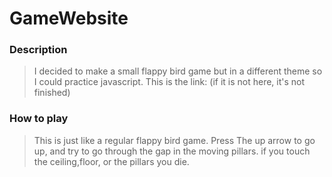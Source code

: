 # GameWebsite

### Description

> I decided to make a small flappy bird game but in a different theme so I could practice javascript. This is the link: (if it is not here, it's not finished)

### How to play

> This is just like a regular flappy bird game. Press The up arrow to go up, and try to go through the gap in the moving pillars.
if you touch the ceiling,floor, or the pillars you die.
